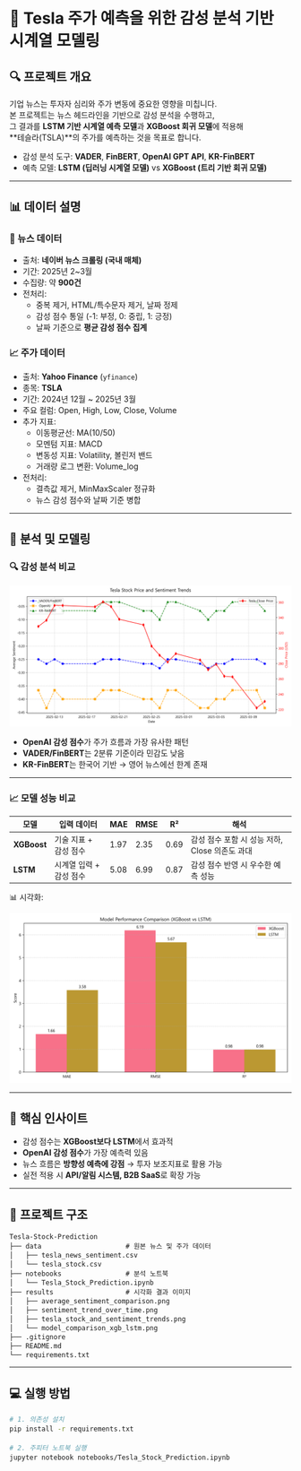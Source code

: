 # 📌 Tesla 주가 예측을 위한 감성 분석 기반 시계열 모델링

## 🔍 프로젝트 개요

기업 뉴스는 투자자 심리와 주가 변동에 중요한 영향을 미칩니다.  
본 프로젝트는 뉴스 헤드라인을 기반으로 감성 분석을 수행하고,  
그 결과를 **LSTM 기반 시계열 예측 모델**과 **XGBoost 회귀 모델**에 적용해  
**테슬라(TSLA)**의 주가를 예측하는 것을 목표로 합니다.

- 감성 분석 도구: **VADER**, **FinBERT**, **OpenAI GPT API**, **KR-FinBERT**
- 예측 모델: **LSTM (딥러닝 시계열 모델)** vs **XGBoost (트리 기반 회귀 모델)**

---

## 📊 데이터 설명

### 📄 뉴스 데이터
- 출처: **네이버 뉴스 크롤링 (국내 매체)**
- 기간: 2025년 2~3월
- 수집량: 약 **900건**
- 전처리:
  - 중복 제거, HTML/특수문자 제거, 날짜 정제
  - 감성 점수 통일 (-1: 부정, 0: 중립, 1: 긍정)
  - 날짜 기준으로 **평균 감성 점수 집계**

### 📈 주가 데이터
- 출처: **Yahoo Finance** (`yfinance`)
- 종목: **TSLA**
- 기간: 2024년 12월 ~ 2025년 3월
- 주요 컬럼: Open, High, Low, Close, Volume
- 추가 지표:
  - 이동평균선: MA(10/50)
  - 모멘텀 지표: MACD
  - 변동성 지표: Volatility, 볼린저 밴드
  - 거래량 로그 변환: Volume_log
- 전처리:
  - 결측값 제거, MinMaxScaler 정규화
  - 뉴스 감성 점수와 날짜 기준 병합

---

## 🧠 분석 및 모델링

### 🔍 감성 분석 비교

![Sentiment Trend](results/tesla_stock_and_sentiment_trends.png)

- **OpenAI 감성 점수**가 주가 흐름과 가장 유사한 패턴
- **VADER/FinBERT**는 2분류 기준이라 민감도 낮음
- **KR-FinBERT**는 한국어 기반 → 영어 뉴스에선 한계 존재

---

### 📈 모델 성능 비교

| 모델       | 입력 데이터        | MAE   | RMSE  | R²    | 해석 |
|------------|--------------------|--------|--------|--------|-------|
| **XGBoost** | 기술 지표 + 감성 점수 | 1.97 | 2.35 | 0.69 | 감성 점수 포함 시 성능 저하, Close 의존도 과대 |
| **LSTM**    | 시계열 입력 + 감성 점수 | 5.08 | 6.99 | 0.87 | 감성 점수 반영 시 우수한 예측 성능 |

📊 시각화:

![Model Comparison](results/model_comparison_xgb_lstm.png)

---

## 🔎 핵심 인사이트

- 감성 점수는 **XGBoost보다 LSTM**에서 효과적
- **OpenAI 감성 점수**가 가장 예측력 있음
- 뉴스 흐름은 **방향성 예측에 강점** → 투자 보조지표로 활용 가능
- 실전 적용 시 **API/알림 시스템, B2B SaaS**로 확장 가능

---

## 📁 프로젝트 구조

```
Tesla-Stock-Prediction
├── data                     # 원본 뉴스 및 주가 데이터
│   ├── tesla_news_sentiment.csv
│   └── tesla_stock.csv
├── notebooks                # 분석 노트북
│   └── Tesla_Stock_Prediction.ipynb
├── results                  # 시각화 결과 이미지
│   ├── average_sentiment_comparison.png
│   ├── sentiment_trend_over_time.png
│   ├── tesla_stock_and_sentiment_trends.png
│   └── model_comparison_xgb_lstm.png
├── .gitignore
├── README.md
└── requirements.txt
```

---

## 💻 실행 방법

```bash
# 1. 의존성 설치
pip install -r requirements.txt

# 2. 주피터 노트북 실행
jupyter notebook notebooks/Tesla_Stock_Prediction.ipynb
